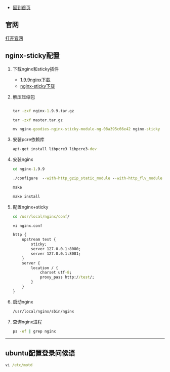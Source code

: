 - [回到首页](/README.md)

## 官网

[打开官网](https://nginx.org/)

## nginx-sticky配置

1. 下载nginx和sticky插件
    
    - [1.9.9nginx下载](http://nginx.org/download/nginx-1.9.9.tar.gz)    
    - [nginx-sticky下载](https://bitbucket.org/nginx-goodies/nginx-sticky-module-ng/get/master.tar.gz)

2. 解压压缩包
    
    ```cmd
    
    tar -zxf nginx-1.9.9.tar.gz
    
    tar -zxf master.tar.gz
    
    mv nginx-goodies-nginx-sticky-module-ng-08a395c66e42 nginx-sticky
    
    ```
   
3. 安装pcre依赖库

    ```cmd
    apt-get install libpcre3 libpcre3-dev
    ```

4. 安装nginx
    
    ```cmd
    cd nginx-1.9.9
    
    ./configure  --with-http_gzip_static_module --with-http_flv_module --with-http_dav_module --with-http_stub_status_module --with-http_realip_module --add-module=/home/nginx-sticky/
    
    make
    
    make install
    ```
5. 配置nginx+sticky
    
    ```cmd
    cd /usr/local/nginx/conf/
    
    vi nginx.conf
    ```
   
    ```cmd
    http {
        upstream test {
            sticky;
            server 127.0.0.1:8080;
            server 127.0.0.1:8081;
        }
        server {
            location / {
                charset utf-8;
                proxy_pass http://test/;
            }
        }
    }
    ```
   
6. 启动nginx

    ```cmd
    /usr/local/nginx/sbin/nginx
    ```

7. 查询nginx进程

    ```cmd
    ps -ef | grep nginx
    ```

***

## ubuntu配置登录问候语

```cmd
vi /etc/motd
```
